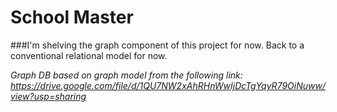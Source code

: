 # School Master 


###I'm shelving the graph component of this project for now. Back to 
a conventional relational model for now.

*Graph DB based on graph model from the following link:
https://drive.google.com/file/d/1QU7NW2xAhRHnWwIjDcTgYqyR79OiNuww/view?usp=sharing*